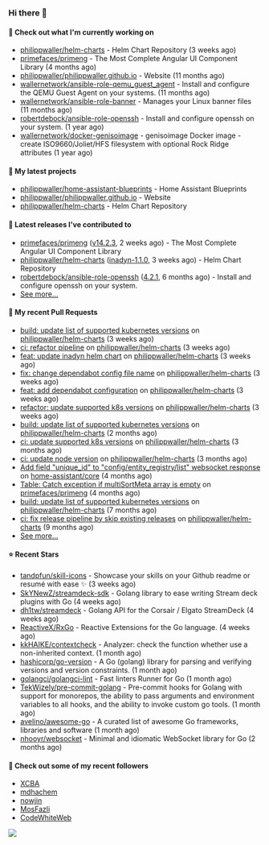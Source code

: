 ### Hi there 👋

#### 👷 Check out what I'm currently working on

- [philippwaller/helm-charts](https://github.com/philippwaller/helm-charts) - Helm Chart Repository (3 weeks ago)
- [primefaces/primeng](https://github.com/primefaces/primeng) - The Most Complete Angular UI Component Library (4 months ago)
- [philippwaller/philippwaller.github.io](https://github.com/philippwaller/philippwaller.github.io) - Website (11 months ago)
- [wallernetwork/ansible-role-qemu_guest_agent](https://github.com/wallernetwork/ansible-role-qemu_guest_agent) - Install and configure the QEMU Guest Agent on your systems. (11 months ago)
- [wallernetwork/ansible-role-banner](https://github.com/wallernetwork/ansible-role-banner) - Manages your Linux banner files (11 months ago)
- [robertdebock/ansible-role-openssh](https://github.com/robertdebock/ansible-role-openssh) - Install and configure openssh on your system. (1 year ago)
- [wallernetwork/docker-genisoimage](https://github.com/wallernetwork/docker-genisoimage) - genisoimage Docker image - create ISO9660/Joliet/HFS filesystem with optional Rock Ridge attributes (1 year ago)

#### 🌱 My latest projects

- [philippwaller/home-assistant-blueprints](https://github.com/philippwaller/home-assistant-blueprints) - Home Assistant Blueprints
- [philippwaller/philippwaller.github.io](https://github.com/philippwaller/philippwaller.github.io) - Website
- [philippwaller/helm-charts](https://github.com/philippwaller/helm-charts) - Helm Chart Repository

#### 🔭 Latest releases I've contributed to

- [primefaces/primeng](https://github.com/primefaces/primeng) ([v14.2.3](https://github.com/primefaces/primeng/releases/tag/v14.2.3), 2 weeks ago) - The Most Complete Angular UI Component Library
- [philippwaller/helm-charts](https://github.com/philippwaller/helm-charts) ([inadyn-1.1.0](https://github.com/philippwaller/helm-charts/releases/tag/inadyn-1.1.0), 3 weeks ago) - Helm Chart Repository
- [robertdebock/ansible-role-openssh](https://github.com/robertdebock/ansible-role-openssh) ([4.2.1](https://github.com/robertdebock/ansible-role-openssh/releases/tag/4.2.1), 6 months ago) - Install and configure openssh on your system.
- [See more...](https://github.com/philippwaller/philippwaller/blob/main/releases.md)

#### 🔨 My recent Pull Requests

- [build: update list of supported kubernetes versions](https://github.com/philippwaller/helm-charts/pull/44) on [philippwaller/helm-charts](https://github.com/philippwaller/helm-charts) (3 weeks ago)
- [ci: refactor pipeline](https://github.com/philippwaller/helm-charts/pull/39) on [philippwaller/helm-charts](https://github.com/philippwaller/helm-charts) (3 weeks ago)
- [feat: update inadyn helm chart](https://github.com/philippwaller/helm-charts/pull/38) on [philippwaller/helm-charts](https://github.com/philippwaller/helm-charts) (3 weeks ago)
- [fix: change dependabot config file name](https://github.com/philippwaller/helm-charts/pull/32) on [philippwaller/helm-charts](https://github.com/philippwaller/helm-charts) (3 weeks ago)
- [feat: add dependabot configuration](https://github.com/philippwaller/helm-charts/pull/31) on [philippwaller/helm-charts](https://github.com/philippwaller/helm-charts) (3 weeks ago)
- [refactor: update supported k8s versions](https://github.com/philippwaller/helm-charts/pull/30) on [philippwaller/helm-charts](https://github.com/philippwaller/helm-charts) (3 weeks ago)
- [build: update list of supported kubernetes versions](https://github.com/philippwaller/helm-charts/pull/28) on [philippwaller/helm-charts](https://github.com/philippwaller/helm-charts) (2 months ago)
- [ci: update supported k8s versions](https://github.com/philippwaller/helm-charts/pull/27) on [philippwaller/helm-charts](https://github.com/philippwaller/helm-charts) (3 months ago)
- [ci: update node version](https://github.com/philippwaller/helm-charts/pull/26) on [philippwaller/helm-charts](https://github.com/philippwaller/helm-charts) (3 months ago)
- [Add field &#34;unique_id&#34; to &#34;config/entity_registry/list&#34; websocket response](https://github.com/home-assistant/core/pull/77476) on [home-assistant/core](https://github.com/home-assistant/core) (4 months ago)
- [Table: Catch exception if multiSortMeta array is empty](https://github.com/primefaces/primeng/pull/11869) on [primefaces/primeng](https://github.com/primefaces/primeng) (4 months ago)
- [build: update list of supported kubernetes versions](https://github.com/philippwaller/helm-charts/pull/23) on [philippwaller/helm-charts](https://github.com/philippwaller/helm-charts) (7 months ago)
- [ci: fix release pipeline by skip existing releases](https://github.com/philippwaller/helm-charts/pull/21) on [philippwaller/helm-charts](https://github.com/philippwaller/helm-charts) (9 months ago)
- [See more...](https://github.com/philippwaller/philippwaller/blob/main/pull-requests.md)

#### ⭐ Recent Stars

- [tandpfun/skill-icons](https://github.com/tandpfun/skill-icons) - Showcase your skills on your Github readme or resumé with ease ✨ (3 weeks ago)
- [SkYNewZ/streamdeck-sdk](https://github.com/SkYNewZ/streamdeck-sdk) - Golang library to ease writing Stream deck plugins with Go (4 weeks ago)
- [dh1tw/streamdeck](https://github.com/dh1tw/streamdeck) - Golang API for the Corsair / Elgato StreamDeck (4 weeks ago)
- [ReactiveX/RxGo](https://github.com/ReactiveX/RxGo) - Reactive Extensions for the Go language. (4 weeks ago)
- [kkHAIKE/contextcheck](https://github.com/kkHAIKE/contextcheck) - Analyzer: check the function whether use a non-inherited context. (1 month ago)
- [hashicorp/go-version](https://github.com/hashicorp/go-version) - A Go (golang) library for parsing and verifying versions and version constraints. (1 month ago)
- [golangci/golangci-lint](https://github.com/golangci/golangci-lint) - Fast linters Runner for Go (1 month ago)
- [TekWizely/pre-commit-golang](https://github.com/TekWizely/pre-commit-golang) - Pre-commit hooks for Golang with support for monorepos, the ability to pass arguments and environment variables to all hooks, and the ability to invoke custom go tools. (1 month ago)
- [avelino/awesome-go](https://github.com/avelino/awesome-go) - A curated list of awesome Go frameworks, libraries and software (1 month ago)
- [nhooyr/websocket](https://github.com/nhooyr/websocket) - Minimal and idiomatic WebSocket library for Go (2 months ago)

#### 👯 Check out some of my recent followers

- [XCBA](https://github.com/XCBA)
- [mdhachem](https://github.com/mdhachem)
- [nowjin](https://github.com/nowjin)
- [MosFazli](https://github.com/MosFazli)
- [CodeWhiteWeb](https://github.com/CodeWhiteWeb)

![](https://hit.yhype.me/github/profile?user_id=1090452)
